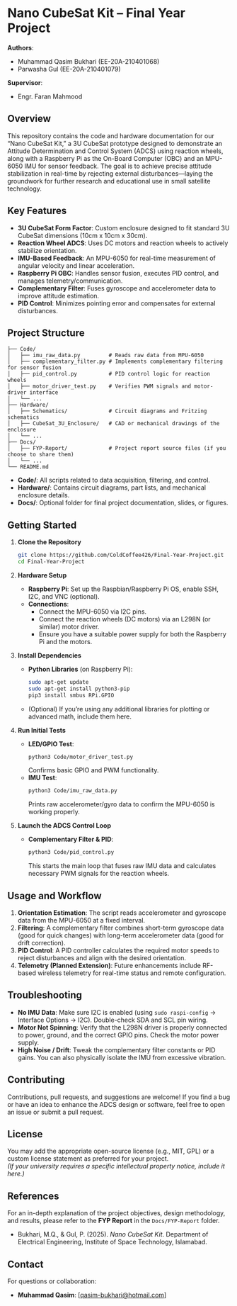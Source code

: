 # Nano CubeSat Kit – Final Year Project

**Authors**:  
- Muhammad Qasim Bukhari (EE-20A-210401068)  
- Parwasha Gul (EE-20A-210401079)  

**Supervisor**:  
- Engr. Faran Mahmood

## Overview
This repository contains the code and hardware documentation for our “Nano CubeSat Kit,” a 3U CubeSat prototype designed to demonstrate an Attitude Determination and Control System (ADCS) using reaction wheels, along with a Raspberry Pi as the On-Board Computer (OBC) and an MPU-6050 IMU for sensor feedback. The goal is to achieve precise attitude stabilization in real-time by rejecting external disturbances—laying the groundwork for further research and educational use in small satellite technology.

## Key Features
- **3U CubeSat Form Factor**: Custom enclosure designed to fit standard 3U CubeSat dimensions (10cm x 10cm x 30cm).
- **Reaction Wheel ADCS**: Uses DC motors and reaction wheels to actively stabilize orientation.
- **IMU-Based Feedback**: An MPU-6050 for real-time measurement of angular velocity and linear acceleration.
- **Raspberry Pi OBC**: Handles sensor fusion, executes PID control, and manages telemetry/communication.
- **Complementary Filter**: Fuses gyroscope and accelerometer data to improve attitude estimation.
- **PID Control**: Minimizes pointing error and compensates for external disturbances.

## Project Structure
```
├── Code/
│   ├── imu_raw_data.py         # Reads raw data from MPU-6050
│   ├── complementary_filter.py # Implements complementary filtering for sensor fusion
│   ├── pid_control.py          # PID control logic for reaction wheels
│   ├── motor_driver_test.py    # Verifies PWM signals and motor-driver interface
│   └── ...
├── Hardware/
│   ├── Schematics/             # Circuit diagrams and Fritzing schematics
│   ├── CubeSat_3U_Enclosure/   # CAD or mechanical drawings of the enclosure
│   └── ...
├── Docs/
│   ├── FYP-Report/             # Project report source files (if you choose to share them)
│   └── ...
└── README.md
```
- **Code/**: All scripts related to data acquisition, filtering, and control.  
- **Hardware/**: Contains circuit diagrams, part lists, and mechanical enclosure details.  
- **Docs/**: Optional folder for final project documentation, slides, or figures.

## Getting Started

1. **Clone the Repository**  
   ```bash
   git clone https://github.com/ColdCoffee426/Final-Year-Project.git
   cd Final-Year-Project
   ```

2. **Hardware Setup**  
   - **Raspberry Pi**: Set up the Raspbian/Raspberry Pi OS, enable SSH, I2C, and VNC (optional).  
   - **Connections**: 
     - Connect the MPU-6050 via I2C pins.  
     - Connect the reaction wheels (DC motors) via an L298N (or similar) motor driver.  
     - Ensure you have a suitable power supply for both the Raspberry Pi and the motors.  

3. **Install Dependencies**  
   - **Python Libraries** (on Raspberry Pi):  
     ```bash
     sudo apt-get update
     sudo apt-get install python3-pip
     pip3 install smbus RPi.GPIO
     ```
   - (Optional) If you’re using any additional libraries for plotting or advanced math, include them here.

4. **Run Initial Tests**  
   - **LED/GPIO Test**:  
     ```bash
     python3 Code/motor_driver_test.py
     ```
     Confirms basic GPIO and PWM functionality.  
   - **IMU Test**:  
     ```bash
     python3 Code/imu_raw_data.py
     ```
     Prints raw accelerometer/gyro data to confirm the MPU-6050 is working properly.

5. **Launch the ADCS Control Loop**  
   - **Complementary Filter & PID**:  
     ```bash
     python3 Code/pid_control.py
     ```
     This starts the main loop that fuses raw IMU data and calculates necessary PWM signals for the reaction wheels.

## Usage and Workflow
1. **Orientation Estimation**: The script reads accelerometer and gyroscope data from the MPU-6050 at a fixed interval.  
2. **Filtering**: A complementary filter combines short-term gyroscope data (good for quick changes) with long-term accelerometer data (good for drift correction).  
3. **PID Control**: A PID controller calculates the required motor speeds to reject disturbances and align with the desired orientation.  
4. **Telemetry (Planned Extension)**: Future enhancements include RF-based wireless telemetry for real-time status and remote configuration.  

## Troubleshooting
- **No IMU Data**: Make sure I2C is enabled (using `sudo raspi-config` → Interface Options → I2C). Double-check SDA and SCL pin wiring.  
- **Motor Not Spinning**: Verify that the L298N driver is properly connected to power, ground, and the correct GPIO pins. Check the motor power supply.  
- **High Noise / Drift**: Tweak the complementary filter constants or PID gains. You can also physically isolate the IMU from excessive vibration.

## Contributing
Contributions, pull requests, and suggestions are welcome! If you find a bug or have an idea to enhance the ADCS design or software, feel free to open an issue or submit a pull request.

## License
You may add the appropriate open-source license (e.g., MIT, GPL) or a custom license statement as preferred for your project.  
*(If your university requires a specific intellectual property notice, include it here.)*

## References
For an in-depth explanation of the project objectives, design methodology, and results, please refer to the **FYP Report** in the `Docs/FYP-Report` folder.  
- Bukhari, M.Q., & Gul, P. (2025). *Nano CubeSat Kit*. Department of Electrical Engineering, Institute of Space Technology, Islamabad.

## Contact
For questions or collaboration:  
- **Muhammad Qasim**: [qasim-bukhari@hotmail.com]  
